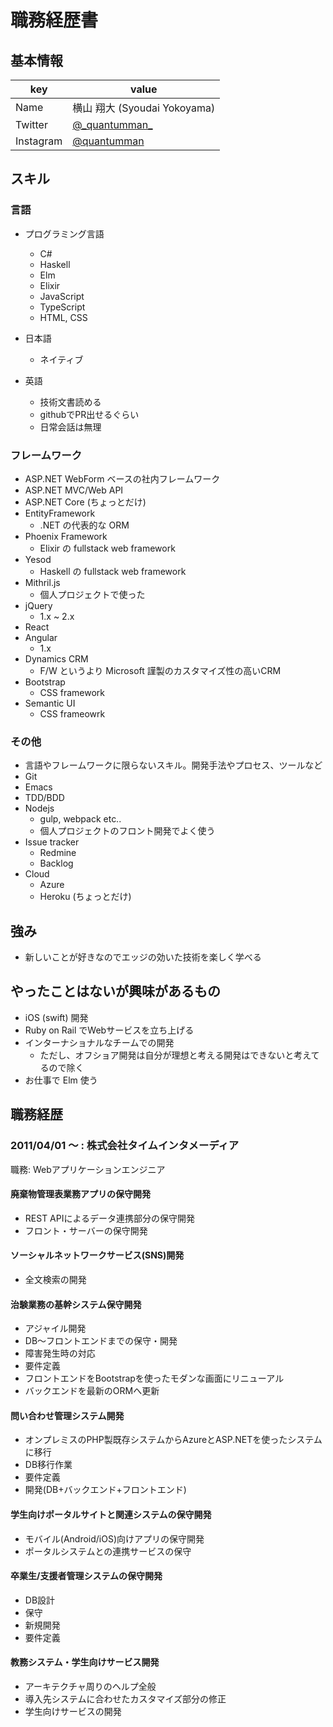 # 職務経歴書

## 基本情報

|key|value|
|---|-----|
|Name|横山 翔大 (Syoudai Yokoyama)|
|Twitter|[@\_quantumman_](https://twitter.com/_quantumman_)|
|Instagram|[@quantumman](https://www.instagram.com/quantumman/)|

## スキル

### 言語

* プログラミング言語
  * C#
  * Haskell
  * Elm
  * Elixir
  * JavaScript
  * TypeScript
  * HTML, CSS

* 日本語
  * ネイティブ
* 英語
  * 技術文書読める
  * githubでPR出せるぐらい
  * 日常会話は無理

### フレームワーク

* ASP.NET WebForm ベースの社内フレームワーク
* ASP.NET MVC/Web API
* ASP.NET Core (ちょっとだけ)
* EntityFramework
  * .NET の代表的な ORM
* Phoenix Framework
  * Elixir の fullstack web framework
* Yesod
  * Haskell の fullstack web framework
* Mithril.js
  * 個人プロジェクトで使った
* jQuery
  * 1.x ~ 2.x
* React
* Angular
  * 1.x
* Dynamics CRM
  * F/W というより Microsoft 謹製のカスタマイズ性の高いCRM
* Bootstrap
  * CSS framework
* Semantic UI
  * CSS frameowrk

### その他

* 言語やフレームワークに限らないスキル。開発手法やプロセス、ツールなど
 * Git
 * Emacs
 * TDD/BDD
 * Nodejs
   * gulp, webpack etc..
   * 個人プロジェクトのフロント開発でよく使う
 * Issue tracker
   * Redmine
   * Backlog
 * Cloud
   * Azure
   * Heroku (ちょっとだけ)

## 強み

* 新しいことが好きなのでエッジの効いた技術を楽しく学べる

## やったことはないが興味があるもの

* iOS (swift) 開発
* Ruby on Rail でWebサービスを立ち上げる
* インターナショナルなチームでの開発
  * ただし、オフショア開発は自分が理想と考える開発はできないと考えてるので除く
* お仕事で Elm 使う


## 職務経歴

### 2011/04/01 〜 : 株式会社タイムインタメーディア

職務: Webアプリケーションエンジニア

#### 廃棄物管理表業務アプリの保守開発

* REST APIによるデータ連携部分の保守開発
* フロント・サーバーの保守開発

#### ソーシャルネットワークサービス(SNS)開発

* 全文検索の開発

#### 治験業務の基幹システム保守開発

* アジャイル開発
* DB〜フロントエンドまでの保守・開発
* 障害発生時の対応
* 要件定義
* フロントエンドをBootstrapを使ったモダンな画面にリニューアル
* バックエンドを最新のORMへ更新

#### 問い合わせ管理システム開発

* オンプレミスのPHP製既存システムからAzureとASP.NETを使ったシステムに移行
* DB移行作業
* 要件定義
* 開発(DB+バックエンド+フロントエンド)

#### 学生向けポータルサイトと関連システムの保守開発

* モバイル(Android/iOS)向けアプリの保守開発
* ポータルシステムとの連携サービスの保守

#### 卒業生/支援者管理システムの保守開発

* DB設計
* 保守
* 新規開発
* 要件定義

#### 教務システム・学生向けサービス開発

* アーキテクチャ周りのヘルプ全般
* 導入先システムに合わせたカスタマイズ部分の修正
* 学生向けサービスの開発
